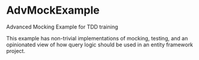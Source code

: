 # AdvMockExample
Advanced Mocking Example for TDD training

This example has non-trivial implementations of mocking, testing, and an opinionated view of how query logic should be used
in an entity framework project.
